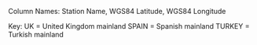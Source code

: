 Column Names:
Station Name, WGS84 Latitude, WGS84 Longitude

Key:
UK = United Kingdom mainland
SPAIN = Spanish mainland
TURKEY = Turkish mainland
